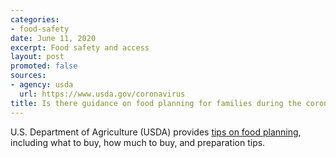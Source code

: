 ```yaml
---
categories:
- food-safety
date: June 11, 2020
excerpt: Food safety and access
layout: post
promoted: false
sources:
- agency: usda
  url: https://www.usda.gov/coronavirus
title: Is there guidance on food planning for families during the coronavirus pandemic?
---
```


U.S. Department of Agriculture (USDA) provides [tips on food planning](https://www.choosemyplate.gov/coronavirus), including what to buy, how much to buy, and preparation tips.
